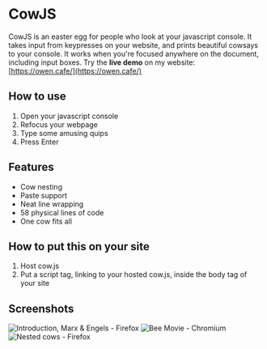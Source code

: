 # CowJS

CowJS is an easter egg for people who look at your javascript console. It takes
input from keypresses on your website, and prints beautiful cowsays to your
console. It works when you're focused anywhere on the document, including input
boxes. Try the **live demo** on my website:
[https://owen.cafe/](https://owen.cafe/)

## How to use

1. Open your javascript console
2. Refocus your webpage
3. Type some amusing quips
4. Press Enter

## Features

* Cow nesting
* Paste support
* Neat line wrapping
* 58 physical lines of code
* One cow fits all

## How to put this on your site

1. Host cow.js
2. Put a script tag, linking to your hosted cow.js, inside the body tag of your
   site

## Screenshots

![Introduction, Marx & Engels - Firefox](https://owen.cafe/images/projects/cowjs/intro.png)
![Bee Movie - Chromium](https://owen.cafe/images/projects/cowjs/bee.png)
![Nested cows - Firefox](https://owen.cafe/images/projects/cowjs/nesting.png)
